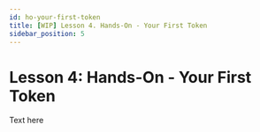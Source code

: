 ```yaml
---
id: ho-your-first-token
title: [WIP] Lesson 4. Hands-On - Your First Token
sidebar_position: 5
---
```


# Lesson 4: Hands-On - Your First Token

Text here
